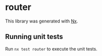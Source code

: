 # router

This library was generated with [Nx](https://nx.dev).

## Running unit tests

Run `nx test router` to execute the unit tests.
